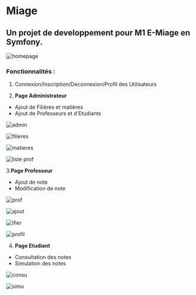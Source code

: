 Miage
=====

## Un projet de developpement pour M1 E-Miage en Symfony. 

 ![homepage](https://user-images.githubusercontent.com/30896388/50003319-f2098200-ffab-11e8-9fde-109c0428f26a.png)

### Fonctionnalités : 
1. Connexion/Inscription/Deconnexion/Profil des Utilisateurs

2. **Page Administrateur**
  - Ajout de Filières et matières
  - Ajout de Professeurs et d'Etudiants

 
![admin](https://user-images.githubusercontent.com/30896388/50003346-00f03480-ffac-11e8-97ea-e61139afbc15.png)

![filieres](https://user-images.githubusercontent.com/30896388/50003347-00f03480-ffac-11e8-9654-576ff025acc3.png)

![matieres](https://user-images.githubusercontent.com/30896388/50003348-00f03480-ffac-11e8-9771-fc2e9909411b.png)

![liste prof](https://user-images.githubusercontent.com/30896388/50003353-051c5200-ffac-11e8-8607-cdfcfda7b5a4.png)


3.**Page Professeur**
  - Ajout de note
  - Modification de note
  
  ![prof](https://user-images.githubusercontent.com/30896388/50003541-aacfc100-ffac-11e8-8ca3-f0e52d73e287.png)
  
![ajout](https://user-images.githubusercontent.com/30896388/50003544-ac998480-ffac-11e8-8970-2af7313f117e.png)

![ifier](https://user-images.githubusercontent.com/30896388/50003549-aefbde80-ffac-11e8-96ea-04135a244d84.png)

![profil](https://user-images.githubusercontent.com/30896388/50003554-b02d0b80-ffac-11e8-994a-48e15cf995a6.png)

4. **Page Etudiant**
  - Consultation des notes
  - Simulation des notes 

![consu](https://user-images.githubusercontent.com/30896388/50003847-c5ef0080-ffad-11e8-994b-885f995a9716.png)

![simu](https://user-images.githubusercontent.com/30896388/50003848-c5ef0080-ffad-11e8-8d7a-97edcc2ee3c4.png)

